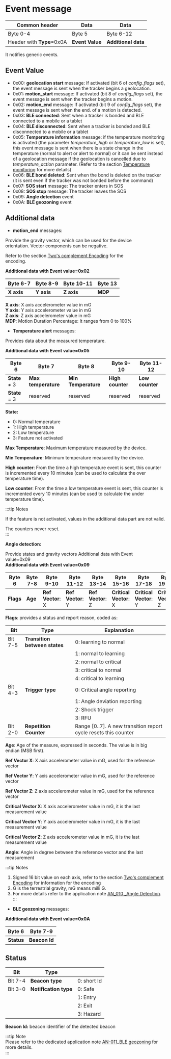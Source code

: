 # Event message

| Common header              | Data            | Data                |
| -------------------------- | --------------- | ------------------- |
| Byte 0-4                   | Byte 5          | Byte 6-12           |
| Header with **Type**\=0x0A | **Event Value** | **Additional data** |

It notifies generic events.

## Event Value

- 0x00: **geolocation start** message: If activated (bit 6 of _config_flags_ set), the event message is sent when the tracker begins a geolocation.
- 0x01: **motion_start** message: If activated (bit 8 of _config_flags_ set), the event message is sent when the tracker begins a motion.
- 0x02: **motion_end** message: If activated (bit 9 of _config_flags_ set), the event message is sent when the end. of a motion is detected.
- 0x03: **BLE connected**: Sent when a tracker is bonded and BLE connected to a mobile or a tablet
- 0x04: **BLE disconnected**: Sent when a tracker is bonded and BLE disconnected to a mobile or a tablet
- 0x05: **Temperature information** message: if the temperature monitoring is activated (the parameter _temperature_high_ or _temperature_low_ is set), this event message is sent when there is a state change in the temperature (normal to alert or alert to normal) or it can be sent instead of a geolocation message if the geolocation is cancelled due to _temperature_action_ parameter. (Refer to the section [Temperature monitoring](/AbeewayRefGuide/functioning/temperature-monitoring/readme.md) for more details)
- 0x06: **BLE bond deleted**: Sent when the bond is deleted on the tracker (it is sent even if the tracker was not bonded before the command)
- 0x07: **SOS start** message: The tracker enters in SOS
- 0x08: **SOS stop** message: The tracker leaves the SOS
- 0x09: **Angle detection** event
- 0x0A: **BLE geozoning** event

## Additional data

- **motion_end** messages:

Provide the gravity vector, which can be used for the device  
orientation. Vector components can be negative.

Refer to the section [Two's complement Encoding](/AbeewayRefGuide/downlink-messages/two-complement-encoding/readme.md) for the  
encoding.

**Additional data with Event value=0x02**

| Byte 6-7   | Byte 8-9   | Byte 10-11 | Byte 13 |
| ---------- | ---------- | ---------- | ------- |
| **X axis** | **Y axis** | **Z axis** | **MDP** |

**X axis**: X axis accelerometer value in mG  
**Y axis**: Y axis accelerometer value in mG  
**Z axis**: Z axis accelerometer value in mG  
**MDP**: Motion Duration Percentage: It ranges from 0 to 100%

- **Temperature alert** messages:

Provides data about the measured temperature.

**Additional data with Event value=0x05**

| Byte 6        | Byte 7              | Byte 8              | Byte 9-10        | Byte 11-12      |
| ------------- | ------------------- | ------------------- | ---------------- | --------------- |
| **State** ≠ 3 | **Max temperature** | **Min Temperature** | **High counter** | **Low counter** |
| **State** = 3 | reserved            | reserved            | reserved         | reserved        |

**State:**

- 0: Normal temperature
- 1: High temperature
- 2: Low temperature
- 3: Feature not activated

**Max Temperature**: Maximum temperature measured by the device.

**Min Temperature**: Minimum temperature measured by the device.

**High counter**: From the time a high temperature event is sent, this counter is incremented every 10 minutes (can be used to calculate the over temperature time).

**Low counter**: From the time a low temperature event is sent, this counter is incremented every 10 minutes (can be used to calculate the under temperature time).

:::tip Notes

If the feature is not activated, values in the additional data part are not valid.

The counters never reset.  
:::

**Angle detection:**

Provide states and gravity vectors Additional data with Event  
value=0x09  
**Additional data with Event value=0x09**

| Byte 6    | Byte 7-8 | Byte 9-10         | Byte 11-12        | Byte 13-14        | Byte 15-16             | Byte 17-18             | Byte 19-20             | Byte 21   |
| --------- | -------- | ----------------- | ----------------- | ----------------- | ---------------------- | ---------------------- | ---------------------- | --------- |
| **Flags** | **Age**  | **Ref Vector**: X | **Ref Vector**: Y | **Ref Vector**: Z | **Critical Vector**: X | **Critical Vector**: Y | **Critical Vector**: Z | **angle** |

**Flags**: provides a status and report reason, coded as:

| Bit     | Type                          | Explanation                                                       |
| ------- | ----------------------------- | ----------------------------------------------------------------- |
| Bit 7-5 | **Transition between states** | 0: learning to normal                                             |
|         |                               | 1: normal to learning                                             |
|         |                               | 2: normal to critical                                             |
|         |                               | 3: critical to normal                                             |
|         |                               | 4: critical to learning                                           |
| Bit 4-3 | **Trigger type**              | 0: Critical angle reporting                                       |
|         |                               | 1: Angle deviation reporting                                      |
|         |                               | 2: Shock trigger                                                  |
|         |                               | 3: RFU                                                            |
| Bit 2-0 | **Repetition Counter**        | Range \[0..7\]. A new transition report cycle resets this counter |

**Age**: Age of the measure, expressed in seconds. The value is in big  
endian (MSB first).

**Ref Vector X**: X axis accelerometer value in mG, used for the reference vector

**Ref Vector Y**: Y axis accelerometer value in mG, used for the reference vector

**Ref Vector Z**: Z axis accelerometer value in mG, used for the reference vector

**Critical Vector X**: X axis accelerometer value in mG, it is the last measurement value

**Critical Vector Y**: Y axis accelerometer value in mG, it is the last measurement value

**Critical Vector Z**: Z axis accelerometer value in mG, it is the last measurement value

**Angle**: Angle in degree between the reference vector and the last  
measurement

:::tip Notes

1.  Signed 16 bit value on each axis, refer to the section [Two's complement Encoding](/AbeewayRefGuide/downlink-messages/two-complement-encoding/readme.md) for information for the encoding
2.  G is the terrestrial gravity, mG means milli G.
3.  For more details refer to the application note [AN_010 \_Angle Detection](https://actilitysa.sharepoint.com/:f:/t/aby/Evqx0qp6AQ1OqrI7-2DoIxsB1wKjLBjykfPh2p7Lo8mP7g?e=VrNdaS).  
    :::

- **BLE geozoning** messages:

**Additional data with Event value=0x0A**

| Byte 6     | Byte 7-9      |
| ---------- | ------------- |
| **Status** | **Beacon Id** |

## Status

| Bit     | Type                  |             |
| ------- | --------------------- | ----------- |
| Bit 7-4 | **Beacon type**       | 0: short Id |
| Bit 3-0 | **Notification type** | 0: Safe     |
|         |                       | 1: Entry    |
|         |                       | 2: Exit     |
|         |                       | 3: Hazard   |

**Beacon Id:** beacon identifier of the detected beacon

:::tip Note  
Please refer to the dedicated application note [AN-011_BLE geozoning](https://actilitysa.sharepoint.com/:f:/t/aby/Evqx0qp6AQ1OqrI7-2DoIxsB1wKjLBjykfPh2p7Lo8mP7g?e=VrNdaS) for more details.  
:::
